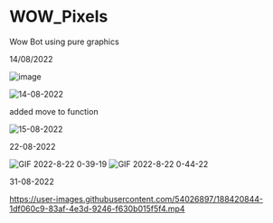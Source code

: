 # WOW_Pixels
Wow Bot using pure graphics

14/08/2022

![image](https://user-images.githubusercontent.com/54026897/184495675-59d87396-b670-4eec-8d0d-c720f9703374.png)

![14-08-2022](https://user-images.githubusercontent.com/54026897/184523785-88fdea18-a556-4548-b3b4-9503ce4c8825.gif)

added move to function

![15-08-2022](https://user-images.githubusercontent.com/54026897/184644537-3b374e76-0c2b-43b0-9ce5-9078f60795e3.gif)

22-08-2022

![GIF 2022-8-22 0-39-19](https://user-images.githubusercontent.com/54026897/185791373-6d380a70-ec44-4532-b80e-b15e79abe791.gif)
![GIF 2022-8-22 0-44-22](https://user-images.githubusercontent.com/54026897/185791570-eeff15d5-c782-4878-bb52-6608aabde85e.gif)


31-08-2022

https://user-images.githubusercontent.com/54026897/188420844-1df060c9-83af-4e3d-9246-f630b015f5f4.mp4

